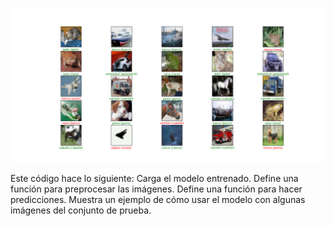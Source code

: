 ![](https://github.com/viajatech/CIFAR10RUN/blob/main/Figure_1.png)

Este código hace lo siguiente:
Carga el modelo entrenado.
Define una función para preprocesar las imágenes.
Define una función para hacer predicciones.
Muestra un ejemplo de cómo usar el modelo con algunas imágenes del conjunto de prueba.
